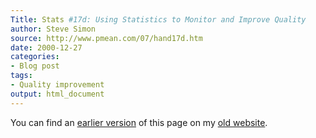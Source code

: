 ```yaml
---
Title: Stats #17d: Using Statistics to Monitor and Improve Quality
author: Steve Simon
source: http://www.pmean.com/07/hand17d.htm
date: 2000-12-27
categories:
- Blog post
tags:
- Quality improvement
output: html_document
---
```



You can find an [earlier version][sim1] of this page on my [old website][sim2].

[sim1]: http://www.pmean.com/07/hand17d.htm
[sim2]: http://www.pmean.com

